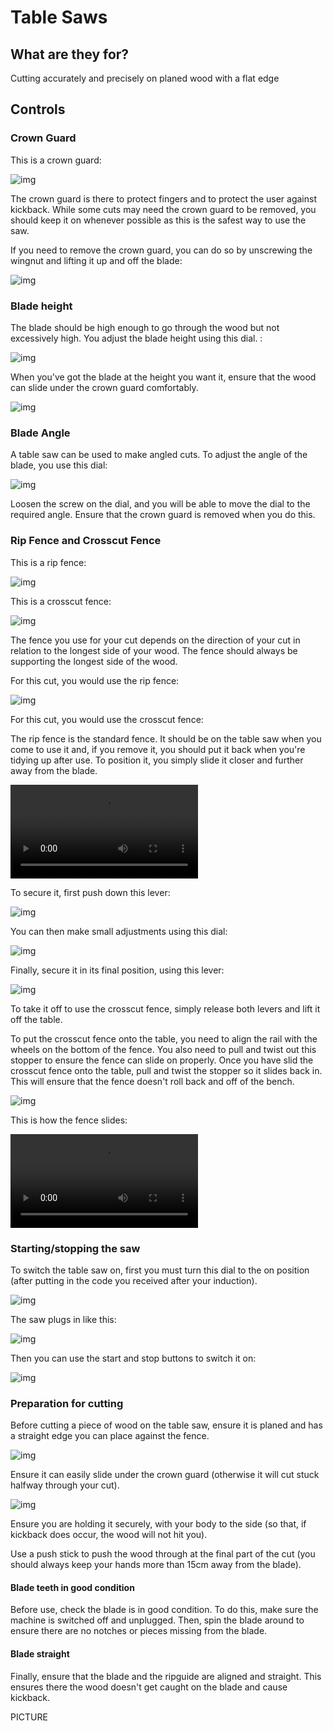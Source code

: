 ﻿# Table Saws

## What are they for?

Cutting accurately and precisely on planed wood with a flat edge

## Controls

### Crown Guard
This is a crown guard:

![img](crownguard.png)

The crown guard is there to protect fingers and to protect the user against kickback. While some cuts may need the crown guard to be removed, you should keep it on whenever possible as this is the safest way to use the saw.

If you need to remove the crown guard, you can do so by unscrewing the wingnut and lifting it up and off the blade:

![img](rivingknife.png)

### Blade height

The blade should be high enough to go through the wood but not excessively high. You adjust the blade height using this dial. :

![img](heightadjust.png)

When you've got the blade at the height you want it, ensure that the wood can slide under the crown guard comfortably.

![img](crownguard_w_wood.png)

### Blade Angle

A table saw can be used to make angled cuts. To adjust the angle of the blade, you use this dial:

![img](angleadjust.png)

Loosen the screw on the dial, and you will be able to move the dial to the required angle. Ensure that the crown guard is removed when you do this.

### Rip Fence and Crosscut Fence

This is a rip fence:

![img](ripguide_overview.png)

This is a crosscut fence:

![img](crosscut_overview.png) 

The fence you use for your cut depends on the direction of your cut in relation to the longest side of your wood. The fence should always be supporting the longest side of the wood. 

For this cut, you would use the rip fence:

![img](ripguide_w_wood.png ) 

For this cut, you would use the crosscut fence:

<!-- TODO: Add image -->

The rip fence is the standard fence. It should be on the table saw when you come to use it and, if you remove it, you should put it back when you're tidying up after use. To position it, you simply slide it closer and further away from the blade. 

![type:video](ripguide.mp4)

To secure it, first push down this lever:

![img](ripguide_scale_hand_coarse.png) 

You can then make small adjustments using this dial:

![img](ripguide_scale_hand_dial.png) 

Finally, secure it in its final position, using this lever:

![img](ripguide_scale_hand_fine.png) 

To take it off to use the crosscut fence, simply release both levers and lift it off the table.

To put the crosscut fence onto the table, you need to align the rail with the wheels on the bottom of the fence. You also need to pull and twist out this stopper to ensure the fence can slide on properly. Once you have slid the crosscut fence onto the table, pull and twist the stopper so it slides back in. This will ensure that the fence doesn't roll back and off of the bench.

![img](crosscut_rollers.png) 

This is how the fence slides:

![type:video](crosscut_sled_roll.mp4)

### Starting/stopping the saw

To switch the table saw on, first you must turn this dial to the on position (after putting in the code you received after your induction).

![img](isolation_switch.png) 

The saw plugs in like this:

![img](powerlead.png) 

Then you can use the start and stop buttons to switch it on:

![img](nvr_switch.png) 

### Preparation for cutting

Before cutting a piece of wood on the table saw, ensure it is planed and has a straight edge you can place against the fence.

![img](ripguide_w_wood)

Ensure it can easily slide under the crown guard (otherwise it will cut stuck halfway through your cut).

![img](crownguard_w_wood.png)

Ensure you are holding it securely, with your body to the side (so that, if kickback does occur, the wood will not hit you). 

Use a push stick to push the wood through at the final part of the cut (you should always keep your hands more than 15cm away from the blade).

#### Blade teeth in good condition

Before use, check the blade is in good condition. To do this, make sure the machine is switched off and unplugged. Then, spin the blade around to ensure there are no notches or pieces missing from the blade.

#### Blade straight

Finally, ensure that the blade and the ripguide are aligned and straight. This ensures there the wood doesn't get caught on the blade and cause kickback.

PICTURE
